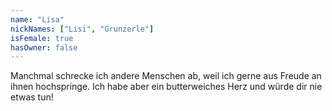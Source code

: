 ```yaml
---
name: "Lisa"
nickNames: ["Lisi", "Grunzerle"]
isFemale: true
hasOwner: false
---
```

Manchmal schrecke ich andere Menschen ab, weil ich gerne aus Freude an ihnen hochspringe. Ich habe aber ein butterweiches Herz und würde dir nie etwas tun!